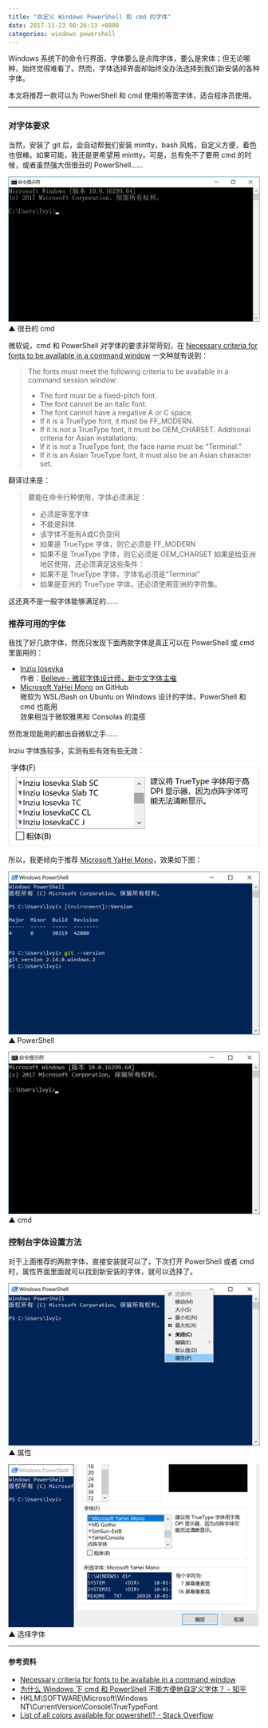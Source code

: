 ```yaml
---
title: "自定义 Windows PowerShell 和 cmd 的字体"
date: 2017-11-23 00:26:13 +0800
categories: windows powershell
---
```


Windows 系统下的命令行界面，字体要么是点阵字体，要么是宋体；但无论哪种，始终觉得难看了。然而，字体选择界面却始终没办法选择到我们新安装的各种字体。

本文将推荐一款可以为 PowerShell 和 cmd 使用的等宽字体，适合程序员使用。

---

<p id="toc"></p>

### 对字体要求

当然，安装了 git 后，会自动帮我们安装 mintty，bash 风格，自定义方便，着色也很棒。如果可能，我还是更希望用 mintty。可是，总有免不了要用 cmd 的时候，或者虽然强大但很丑的 PowerShell……

![](/static/posts/2017-11-23-00-01-33.png)  
▲ 很丑的 cmd

微软说，cmd 和 PowerShell 对字体的要求非常苛刻，在 [Necessary criteria for fonts to be available in a command window](https://support.microsoft.com/zh-cn/help/247815/necessary-criteria-for-fonts-to-be-available-in-a-command-window) 一文种就有说到：

> The fonts must meet the following criteria to be available in a command session window:
> - The font must be a fixed-pitch font.
> - The font cannot be an italic font.
> - The font cannot have a negative A or C space.
> - If it is a TrueType font, it must be FF_MODERN.
> - If it is not a TrueType font, it must be OEM_CHARSET.
> Additional criteria for Asian installations:
> - If it is not a TrueType font, the face name must be "Terminal."
> - If it is an Asian TrueType font, it must also be an Asian character set.

翻译过来是：

> 要能在命令行种使用，字体必须满足：
> - 必须是等宽字体
> - 不能是斜体
> - 该字体不能有A或C负空间
> - 如果是 TrueType 字体，则它必须是 FF_MODERN
> - 如果不是 TrueType 字体，则它必须是 OEM_CHARSET
> 如果是给亚洲地区使用，还必须满足这些条件：
> - 如果不是 TrueType 字体，字体名必须是“Terminal”
> - 如果是亚洲的 TrueType 字体，还必须使用亚洲的字符集。

这还真不是一般字体能够满足的……

### 推荐可用的字体

我找了好几款字体，然而只发现下面两款字体是真正可以在 PowerShell 或 cmd 里面用的：

- [Inziu Iosevka](https://be5invis.github.io/Iosevka/inziu.html)  
作者：[Belleve - 微软字体设计师，新中文字体主催](https://www.zhihu.com/people/be5invis)
- [Microsoft YaHei Mono](https://github.com/Microsoft/BashOnWindows/files/1362006/Microsoft.YaHei.Mono.zip) on GitHub  
微软为 WSL/Bash on Ubuntu on Windows 设计的字体，PowerShell 和 cmd 也能用  
效果相当于微软雅黑和 Consolas 的混搭

然而发现能用的都出自微软之手……

Inziu 字体族较多，实测有些有效有些无效：

![](/static/posts/2017-11-23-00-16-27.png)

所以，我更倾向于推荐 [Microsoft YaHei Mono](https://github.com/Microsoft/BashOnWindows/files/1362006/Microsoft.YaHei.Mono.zip)，效果如下图：

![](/static/posts/2017-11-23-00-24-33.png)  
▲ PowerShell

![](/static/posts/2017-11-22-23-14-57.png)  
▲ cmd

### 控制台字体设置方法

对于上面推荐的两款字体，直接安装就可以了，下次打开 PowerShell 或者 cmd 时，属性界面里面就可以找到新安装的字体，就可以选择了。

![](/static/posts/2017-11-23-00-20-34.png)  
▲ 属性

![](/static/posts/2017-11-23-00-21-14.png)  
▲ 选择字体

---

#### 参考资料

- [Necessary criteria for fonts to be available in a command window](https://support.microsoft.com/zh-cn/help/247815/necessary-criteria-for-fonts-to-be-available-in-a-command-window)
- [为什么 Windows 下 cmd 和 PowerShell 不能方便地自定义字体？ - 知乎](https://www.zhihu.com/question/36344262)
- HKLM\SOFTWARE\Microsoft\Windows NT\CurrentVersion\Console\TrueTypeFont
- [List of all colors available for powershell? - Stack Overflow](https://stackoverflow.com/questions/20541456/list-of-all-colors-available-for-powershell)
